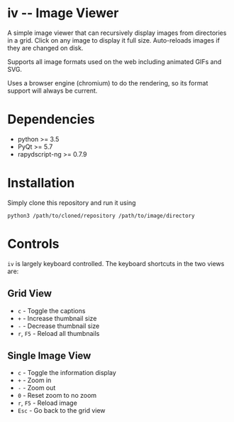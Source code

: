 iv -- Image Viewer
=========================

A simple image viewer that can recursively display images from directories in a
grid. Click on any image to display it full size. Auto-reloads images if
they are changed on disk.

Supports all image formats used on the web including animated GIFs and SVG.

Uses a browser engine (chromium) to do the rendering, so its format support
will always be current.

Dependencies
==============

* python >= 3.5
* PyQt >= 5.7
* rapydscript-ng >= 0.7.9

Installation
==============

Simply clone this repository and run it using

```
python3 /path/to/cloned/repository /path/to/image/directory
```

Controls
===========

`iv` is largely keyboard controlled. The keyboard shortcuts in the two views are:

Grid View
-------------

* `c` - Toggle the captions
* `+` - Increase thumbnail size
* `-` - Decrease thumbnail size
* `r`, `F5` - Reload all thumbnails

Single Image View
-------------------

* `c` - Toggle the information display
* `+` - Zoom in
* `-` - Zoom out
* `0` - Reset zoom to no zoom
* `r`, `F5` - Reload image
* `Esc` - Go back to the grid view
